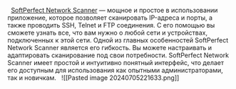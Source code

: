   [SoftPerfect Network Scanner](https://www.softperfect.com/) — мощное и простое в использовании приложение, которое позволяет сканировать IP-адреса и порты, а также проводить SSH, Telnet и FTP соединения. С его помощью вы сможете узнать все, что вам нужно о любой сети и устройствах, подключенных к этой сети. Одной из главных особенностей SoftPerfect Network Scanner является его гибкость. Вы можете настраивать и адаптировать сканирование под свои потребности. SoftPerfect Network Scanner имеет простой и интуитивно понятный интерфейс, что делает его доступным для использования как опытными администраторами, так и новичкам.
  ![[Pasted image 20240705221633.png]]